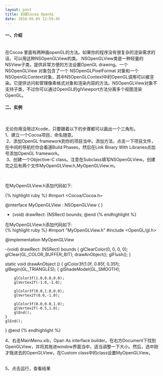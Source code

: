 ```yaml
---
layout: post
title: 初探Cocoa OpenGL
date: 2016-05-05 12:59:45
---
```


<h4>一、介绍</h4><br/>
在Cocoa 里面有两种画openGL的方法。如果你的程序没有很复杂的渲染需求的话，可以用这种NSOpenGLView的类。
NSOpenGLView类是一种轻量的NSView子类，提供非常方便的方法设置OpenGL drawing。一个NSOpenGLView 对象包含了一个 NSOpenGLPixelFormat 对象和一个NSOpenGLContext对象，其中NSOpenGLContext中的OpenGL调用可以被渲染。它提供访问和管理像素格式对象和渲染内容的方法。NSOpenGLView对象不支持子类，不过你可以通过OpenGL的glViewport方法分离多个视图渲染OpenGL。


<h4>二、实例</h4><br/>

无论你用没用过Xcode，只要跟着以下的步骤都可以画出一个三角形。<br/>
1、建立一个Cocoa项目，命名随意。<br/>
<img class="col three" src="{{ site.baseurl }}/img/opengl/1.png" alt="" title=""/>
2、添加OpenGL framework到你的项目当中。添加方法，点击一下项目文件，在中间的导航栏你会看道Build Phases，然后在Link Binary With Libraries点加号添加OpenGL framework。<br/>
<img class="col three" src="{{ site.baseurl }}/img/opengl/2.png" alt="" title=""/>
3、创建一个Objective-C class。注意在Subclass填写NSOpenGLView。创建完之后有两个文件MyOpenGLView.h,MyOpenGLView.m。<br/>

<div class="img_row">
<img class="col one" src="{{ site.baseurl }}/img/opengl/3.png" alt="" title=""/>
<img class="col two" src="{{ site.baseurl }}/img/opengl/4.png" alt="" title=""/>
</div>


在MyOpenGLView.h添加代码如下:<br/>

{% highlight ruby %}
#import <Cocoa/Cocoa.h>

@interface MyOpenGLView : NSOpenGLView
{
}
- (void) drawRect: (NSRect) bounds;
@end
{% endhighlight %}


在MyOpenGLView.h添加代码如下:<br/>
{% highlight ruby %}
#import "MyOpenGLView.h"
#include <OpenGL/gl.h>

@implementation MyOpenGLView

-(void) drawRect: (NSRect) bounds
{
    glClearColor(0, 0, 0, 0);
    glClear(GL_COLOR_BUFFER_BIT);
    drawAnObject();
    glFlush();
}

static void drawAnObject ()
{
    glColor3f(1.0f, 0.85f, 0.35f);
    glBegin(GL_TRIANGLES);
    {
        glShadeModel(GL_SMOOTH);

        glColor3f(1.0,0.0,0.0);
        glVertex2f(-1.0,-1.0);

        glColor3f(0.0,1.0,0.0);
        glVertex2f(0.0,-1.0);

        glColor3f(0.0,0.0,1.0);
        glVertex2f(-0.5,1.0);
        glEnd();
    }
    glEnd();
}
@end
{% endhighlight %}

4、右击MainMenu.xib，Opan As interface builder。在右方Document下找到OpenGLView，并将其拖进window界面当中，适当调整一下大小。然后，选中刚才拖进去的OpenGLView，在Custom class中的class设置MyOpenGLView。<br/>
<div class="img_row">
<img class="col two" src="{{ site.baseurl }}/img/opengl/6.png" alt="" title=""/>
<img class="col one" src="{{ site.baseurl }}/img/opengl/7.png" alt="" title=""/>
</div>
5、点击运行，查看结果<br/>
<img class="col one" src="{{ site.baseurl }}/img/opengl/8.png" alt="" title=""/>
